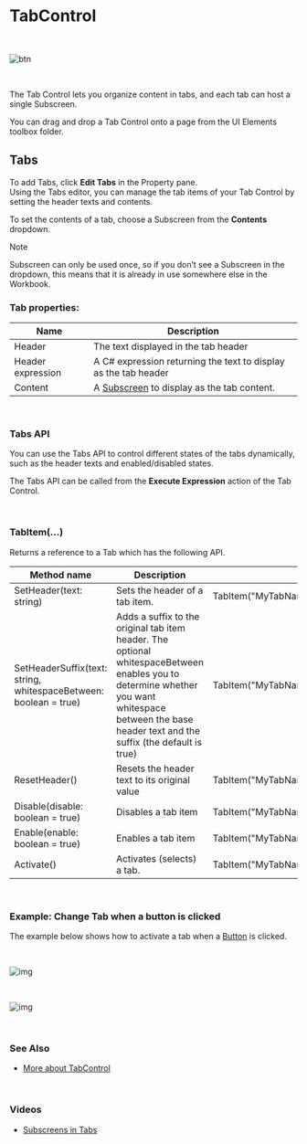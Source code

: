 # TabControl

<br/>

![btn](https://profitbasedocs.blob.core.windows.net/images/onTappedTab0.png)

<br/>

The Tab Control lets you organize content in tabs, and each tab can host a single Subscreen.

You can drag and drop a Tab Control onto a page from the UI Elements toolbox folder.
<br/>

## Tabs

To add Tabs, click **Edit Tabs** in the Property pane.  
Using the Tabs editor, you can manage the tab items of your Tab Control by setting the header texts and contents.

To set the contents of a tab, choose a Subscreen from the **Contents** dropdown.

> [!NOTE]
> Subscreen can only be used once, so if you don’t see a Subscreen in the dropdown, this means that it is already in use somewhere else in the Workbook.
> <br/>

### Tab properties:

| Name              | Description                                                       |
| ----------------- | ----------------------------------------------------------------- |
| Header            | The text displayed in the tab header                              |
| Header expression | A C# expression returning the text to display as the tab header   |
| Content           | A [Subscreen](../../subscreens.md) to display as the tab content. |

<br/>

### Tabs API

You can use the Tabs API to control different states of the tabs dynamically, such as the header texts and enabled/disabled states.

The Tabs API can be called from the **Execute Expression** action of the Tab Control.

<br/>

### TabItem(...)

Returns a reference to a Tab which has the following API.

<!--prettier-ignore-->
| Method name                                                      | Description               | Example                                     |
| ---------------------------------------------------------------- | ------------------------- | ------------------------------------------- |
| SetHeader(text: string)                                          | Sets the header of a tab item. | TabItem("MyTabName").SetHeader("Customers") |
| SetHeaderSuffix(text: string, whitespaceBetween: boolean = true) | Adds a suffix to the original tab item header. The optional whitespaceBetween enables you to determine whether you want whitespace between the base header text and the suffix (the default is true) | TabItem("MyTabName").SetHeaderSuffix("World")  |
| ResetHeader()                                                    | Resets the header text to its original value | TabItem("MyTabName").ResetHeader()|
| Disable(disable: boolean = true)                                 | Disables a tab item           | TabItem("MyTabName").Disable()                   | 
| Enable(enable: boolean = true)                                   | Enables a tab item            | TabItem("MyTabName").Enable()                    |
| Activate()                                                       | Activates (selects) a tab.    | TabItem("MyTabName").Activate()                  |

<br/>

### Example: Change Tab when a button is clicked

The example below shows how to activate a tab when a [Button](button.md) is clicked.

<br/>

![img](https://profitbasedocs.blob.core.windows.net/images/onTappedTab0.png)

<br/>

![img](https://profitbasedocs.blob.core.windows.net/images/onTappedTab1.png)

<br/>

### See Also

- [More about TabControl](../../../forms/formschemas/controls/tabcontrol.md)

<br/>

### Videos

- [Subscreens in Tabs](../../../../videos/workbooks.md)
